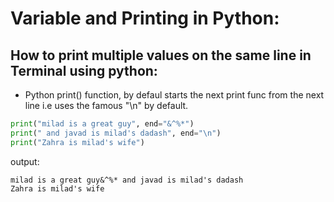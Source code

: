 # Variable and Printing in Python:

## How to print multiple values on the same line in Terminal using python:
- Python print() function, by defaul starts the next print func from the next line i.e uses the famous "\n" by default.
```python
print("milad is a great guy", end="&^%*")
print(" and javad is milad's dadash", end="\n")
print("Zahra is milad's wife")
```
output:
```
milad is a great guy&^%* and javad is milad's dadash
Zahra is milad's wife
```


